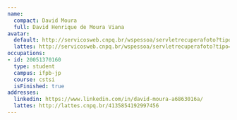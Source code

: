 ```yaml
---
name:
  compact: David Moura
  full: David Henrique de Moura Viana
avatar:
  default: http://servicosweb.cnpq.br/wspessoa/servletrecuperafoto?tipo=1&id=K4273570Z1
  lattes: http://servicosweb.cnpq.br/wspessoa/servletrecuperafoto?tipo=1&id=K4273570Z1
occupations:
- id: 20051370160
  type: student
  campus: ifpb-jp
  course: cstsi
  isFinished: true
addresses:
  linkedin: https://www.linkedin.com/in/david-moura-a6863016a/
  lattes: http://lattes.cnpq.br/4135854192997456
---
```

